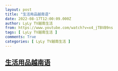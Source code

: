 ```yaml
---
layout: post
title: "生活用品越南语"
date: 2022-08-17T12:00:09.000Z
author: LyLy TV越南生活
from: https://www.youtube.com/watch?v=x4_jTBVB9ns
tags: [ LyLy TV越南生活 ]
comments: True
categories: [ LyLy TV越南生活 ]
---
```

<!--1660737609000-->
[生活用品越南语](https://www.youtube.com/watch?v=x4_jTBVB9ns)
------

<div>

</div>
